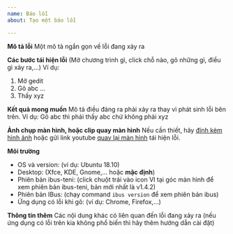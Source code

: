 ```yaml
---
name: Báo lỗi
about: Tạo một báo lỗi

---
```


**Mô tả lỗi**
Một mô tả ngắn gọn về lỗi đang xảy ra

**Các bước tái hiện lỗi**
(Mở chương trình gì, click chỗ nào, gõ những gì, điều gì xảy ra,...)
Ví dụ:
1. Mở gedit
2. Gõ abc
...
4. Thấy xyz

**Kết quả mong muốn**
Mô tả điều đáng ra phải xảy ra thay vì phát sinh lỗi bên trên.
Ví dụ: Gõ abc thì phải thấy abc chứ không phải xyz

**Ảnh chụp màn hình, hoặc clip quay màn hình**
Nếu cần thiết, hãy [đính kèm hình ảnh](https://help.github.com/articles/file-attachments-on-issues-and-pull-requests/) hoặc gửi link youtube [quay lại màn hình](https://www.youtube.com/watch?v=N8M4zsqTkr4) tái hiện lỗi.

**Môi trường**
 - OS và version: (ví dụ: Ubuntu 18.10)
 - Desktop: (Xfce, KDE, Gnome,... hoặc **mặc định**)
 - Phiên bản ibus-teni: (click chuột trái vào icon VI tại góc màn hình để xem phiên bản ibus-teni, bản mới nhất là v1.4.2)
 - Phiên bản IBus: (chạy command `ibus version` để xem phiên bản ibus)
 - Ứng dụng có lỗi khi gõ: (ví dụ: Chrome, Firefox,...)

**Thông tin thêm**
Các nội dung khác có liên quan đến lỗi đang xảy ra (nếu ứng dụng có lỗi trên kia không phổ biến thì hãy thêm hướng dẫn cài đặt)

